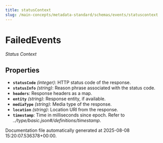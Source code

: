 ```yaml
---
title: statusContext
slug: /main-concepts/metadata-standard/schemas/events/statuscontext
---
```


# FailedEvents

*Status Context*

## Properties

- **`statusCode`** *(integer)*: HTTP status code of the response.
- **`statusInfo`** *(string)*: Reason phrase associated with the status code.
- **`headers`**: Response headers as a map.
- **`entity`** *(string)*: Response entity, if available.
- **`mediaType`** *(string)*: Media type of the response.
- **`location`** *(string)*: Location URI from the response.
- **`timestamp`**: Time in milliseconds since epoch. Refer to *../type/basic.json#/definitions/timestamp*.


Documentation file automatically generated at 2025-08-08 15:20:07.536378+00:00.
